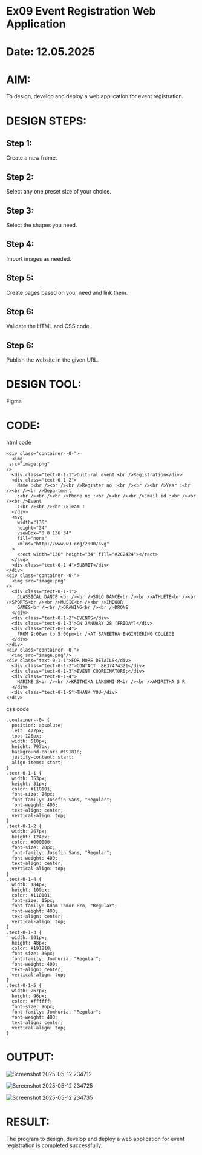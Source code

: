 # Ex09 Event Registration Web Application
# Date: 12.05.2025
# AIM:
To design, develop and deploy a web application for event registration.

# DESIGN STEPS:
## Step 1:
Create a new frame.

## Step 2:
Select any one preset size of your choice.

## Step 3:
Select the shapes you need.

## Step 4:
Import images as needed.

## Step 5:
Create pages based on your need and link them.

## Step 6:
Validate the HTML and CSS code.

## Step 6:
Publish the website in the given URL.

# DESIGN TOOL:
Figma

# CODE:
html code
```
<div class="container--0-">
  <img
 src="image.png"
/>
  <div class="text-0-1-1">Cultural event <br />Registration</div>
  <div class="text-0-1-2">
    Name :<br /><br /><br />Register no :<br /><br /><br />Year :<br /><br /><br />Department
    :<br /><br /><br />Phone no :<br /><br /><br />Email id :<br /><br /><br />Event
    :<br /><br /><br />Team :
  </div>
  <svg
    width="136"
    height="34"
    viewBox="0 0 136 34"
    fill="none"
    xmlns="http://www.w3.org/2000/svg"
  >
    <rect width="136" height="34" fill="#2C2424"></rect>
  </svg>
  <div class="text-0-1-4">SUBMIT</div>
</div>
<div class="container--0-">
  <img src="image.png"
/>
  <div class="text-0-1-1">
    CLASSICAL DANCE <br /><br />SOLO DANCE<br /><br />ATHLETE<br /><br />SPORTS<br /><br />MUSIC<br /><br />INDOOR
    GAMES<br /><br />DRAWING<br /><br />DRONE
  </div>
  <div class="text-0-1-2">EVENTS</div>
  <div class="text-0-1-3">ON JANUARY 28 (FRIDAY)</div>
  <div class="text-0-1-4">
    FROM 9:00am to 5:00pm<br />AT SAVEETHA ENGINEERING COLLEGE
  </div>
</div>
<div class="container--0-">
  <img src="image.png"/>
<div class="text-0-1-1">FOR MORE DETAILS</div>
  <div class="text-0-1-2">CONTACT: 8637474321</div>
  <div class="text-0-1-3">EVENT COORDINATORS:</div>
  <div class="text-0-1-4">
    HARINE S<br /><br />KRITHIKA LAKSHMI M<br /><br />AMIRITHA S R
  </div>
  <div class="text-0-1-5">THANK YOU</div>
</div>
```

css code
```
.container--0- {
  position: absolute;
  left: 477px;
  top: 126px;
  width: 510px;
  height: 797px;
  background-color: #191818;
  justify-content: start;
  align-items: start;
}
.text-0-1-1 {
  width: 353px;
  height: 31px;
  color: #110101;
  font-size: 24px;
  font-family: Josefin Sans, "Regular";
  font-weight: 400;
  text-align: center;
  vertical-align: top;
}
.text-0-1-2 {
  width: 267px;
  height: 124px;
  color: #000000;
  font-size: 20px;
  font-family: Josefin Sans, "Regular";
  font-weight: 400;
  text-align: center;
  vertical-align: top;
}
.text-0-1-4 {
  width: 184px;
  height: 109px;
  color: #110101;
  font-size: 15px;
  font-family: Kdam Thmor Pro, "Regular";
  font-weight: 400;
  text-align: center;
  vertical-align: top;
}
.text-0-1-3 {
  width: 601px;
  height: 48px;
  color: #191818;
  font-size: 36px;
  font-family: Jomhuria, "Regular";
  font-weight: 400;
  text-align: center;
  vertical-align: top;
}
.text-0-1-5 {
  width: 267px;
  height: 96px;
  color: #ffffff;
  font-size: 96px;
  font-family: Jomhuria, "Regular";
  font-weight: 400;
  text-align: center;
  vertical-align: top;
}
```
# OUTPUT:

![Screenshot 2025-05-12 234712](https://github.com/user-attachments/assets/c3b3eaa5-7a57-44ca-bba1-701fb69ae56c)

![Screenshot 2025-05-12 234725](https://github.com/user-attachments/assets/09f12332-4969-4766-be8c-0857292bdf8f)

![Screenshot 2025-05-12 234735](https://github.com/user-attachments/assets/49cfda19-af34-4380-9d11-235fd2d35c4d)

# RESULT:
The program to design, develop and deploy a web application for event registration is completed successfully.
